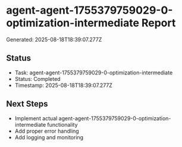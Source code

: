 # agent-agent-1755379759029-0-optimization-intermediate Report

Generated: 2025-08-18T18:39:07.277Z

## Status
- Task: agent-agent-1755379759029-0-optimization-intermediate
- Status: Completed
- Timestamp: 2025-08-18T18:39:07.277Z

## Next Steps
- Implement actual agent-agent-1755379759029-0-optimization-intermediate functionality
- Add proper error handling
- Add logging and monitoring
